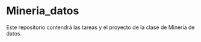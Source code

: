 # Mineria_datos

Este repositorio contendrá las tareas y el proyecto de la clase de Mineria de datos.
